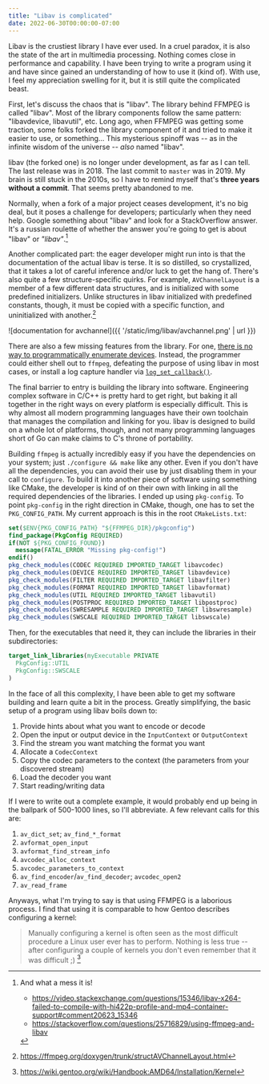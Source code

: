 ```yaml
---
title: "Libav is complicated"
date: 2022-06-30T00:00:00-07:00
---
```


Libav is the crustiest library I have ever used. In a cruel paradox, it is also the state of the art in multimedia processing. Nothing comes close in performance and capability. I have been trying to write a program using it and have since gained an understanding of how to use it (kind of). With use, I feel my appreciation swelling for it, but it is still quite the complicated beast.

First, let's discuss the chaos that is "libav". The library behind FFMPEG is called "libav". Most of the library components follow the same pattern: "libavdevice, libavutil", etc. Long ago, when FFMPEG was getting some traction, some folks forked the library component of it and tried to make it easier to use, or something... This mysterious spinoff was -- as in the infinite wisdom of the universe -- *also* named "libav".

libav (the forked one) is no longer under development, as far as I can tell. The last release was in 2018. The last commit to `master` was in 2019. My brain is still stuck in the 2010s, so I have to remind myself that's **three years without a commit**. That seems pretty abandoned to me.

Normally, when a fork of a major project ceases development, it's no big deal, but it poses a challenge for developers; particularly when they need help. Google something about "libav" and look for a StackOverflow answer. It's a russian roulette of whether the answer you're going to get is about "libav" or *"libav"*.[^1]

Another complicated part: the eager developer might run into is that the documentation of the actual libav is terse. It is so distilled, so crystallized, that it takes a lot of careful inference and/or luck to get the hang of. There's also quite a few structure-specific quirks. For example, `AVChannelLayout` is a member of a few different data structures, and is initialized with some predefined initializers. Unlike structures in libav initialized with predefined constants, though, it must be copied with a specific function, and uninitialized with another.[^2]

![documentation for avchannel]({{ '/static/img/libav/avchannel.png' | url }})

There are also a few missing features from the library. For one, [there is no way to programmatically enumerate devices](https://trac.ffmpeg.org/wiki/DirectShow#Howtoprogrammaticallyenumeratedevices). Instead, the programmer could either shell out to `ffmpeg`, defeating the purpose of using libav in most cases, or install a log capture handler via [`log_set_callback()`](https://ffmpeg.org/doxygen/trunk/group__lavu__log.html#ga14034761faf581a8b9ed6ef19b313708).

The final barrier to entry is building the library into software. Engineering complex software in C/C++ is pretty hard to get right, but baking it all together in the right ways on every platform is especially difficult. This is why almost all modern programming languages have their own toolchain that manages the compilation and linking for you. libav is designed to build on a whole lot of platforms, though, and not many programming languages short of Go can make claims to C's throne of portability.

Building `ffmpeg` is actually incredibly easy if you have the dependencies on your system; just `./configure && make` like any other. Even if you don't have all the dependencies, you can avoid their use by just disabling them in your call to `configure`. To build it into another piece of software using something like CMake, the developer is kind of on their own with linking in all the required dependencies of the libraries. I ended up using `pkg-config`. To point `pkg-config` in the right direction in CMake, though, one has to set the `PKG_CONFIG_PATH`. My current approach is this in the root `CMakeLists.txt`:

```cmake
set($ENV{PKG_CONFIG_PATH} "${FFMPEG_DIR}/pkgconfig")
find_package(PkgConfig REQUIRED)
if(NOT ${PKG_CONFIG_FOUND})
  message(FATAL_ERROR "Missing pkg-config!")
endif()
pkg_check_modules(CODEC REQUIRED IMPORTED_TARGET libavcodec)
pkg_check_modules(DEVICE REQUIRED IMPORTED_TARGET libavdevice)
pkg_check_modules(FILTER REQUIRED IMPORTED_TARGET libavfilter)
pkg_check_modules(FORMAT REQUIRED IMPORTED_TARGET libavformat)
pkg_check_modules(UTIL REQUIRED IMPORTED_TARGET libavutil)
pkg_check_modules(POSTPROC REQUIRED IMPORTED_TARGET libpostproc)
pkg_check_modules(SWRESAMPLE REQUIRED IMPORTED_TARGET libswresample)
pkg_check_modules(SWSCALE REQUIRED IMPORTED_TARGET libswscale)
```

Then, for the executables that need it, they can include the libraries in their subdirectories:

```cmake
target_link_libraries(myExecutable PRIVATE
  PkgConfig::UTIL
  PkgConfig::SWSCALE
)
```

In the face of all this complexity, I have been able to get my software building and learn quite a bit in the process. Greatly simplifying, the basic setup of a program using libav boils down to:

1. Provide hints about what you want to encode or decode
2. Open the input or output device in the `InputContext` or `OutputContext`
3. Find the stream you want matching the format you want
4. Allocate a `CodecContext`
5. Copy the codec parameters to the context (the parameters from
   your discovered stream)
6. Load the decoder you want
7. Start reading/writing data

If I were to write out a complete example, it would probably end up being in the ballpark of 500-1000 lines, so I'll abbreviate. A few relevant calls for this are:

1. `av_dict_set`; `av_find_*_format`
2. `avformat_open_input`
3. `avformat_find_stream_info`
4. `avcodec_alloc_context`
5. `avcodec_parameters_to_context`
6. `av_find_encoder`/`av_find_decoder`; `avcodec_open2`
7. `av_read_frame`

Anyways, what I'm trying to say is that using FFMPEG is a laborious process. I find that using it is comparable to how Gentoo describes configuring a kernel:

> Manually configuring a kernel is often seen as the most difficult procedure a Linux user ever has to perform. Nothing is less true -- after configuring a couple of kernels you don't even remember that it was difficult ;) [^3]

[^1]: And what a mess it is!
    - https://video.stackexchange.com/questions/15346/libav-x264-failed-to-compile-with-hi422p-profile-and-mp4-container-support#comment20623_15346
    - https://stackoverflow.com/questions/25716829/using-ffmpeg-and-libav
[^2]: https://ffmpeg.org/doxygen/trunk/structAVChannelLayout.html
[^3]: https://wiki.gentoo.org/wiki/Handbook:AMD64/Installation/Kernel
